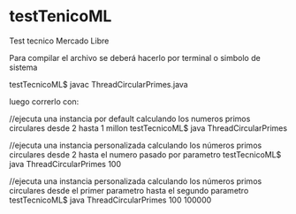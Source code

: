 # testTenicoML
Test tecnico Mercado Libre

Para compilar el archivo se deberá hacerlo por terminal o simbolo de sistema

testTecnicoML$ javac ThreadCircularPrimes.java

luego correrlo con:

//ejecuta una instancia por default calculando los numeros primos circulares desde 2 hasta 1 millon
testTecnicoML$ java ThreadCircularPrimes 

//ejecuta una instancia personalizada calculando los números primos circulares desde 2 hasta el numero pasado por parametro
testTecnicoML$ java ThreadCircularPrimes 100

//ejecuta una instancia personalizada calculando los números primos circulares desde el primer parametro hasta el segundo parametro
testTecnicoML$ java ThreadCircularPrimes 100 100000

